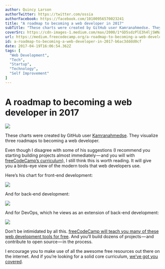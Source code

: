 ```yaml
---
author: Quincy Larson
authorTwitter: https://twitter.com/ossia
authorFacebook: https://facebook.com/10100956570023241
title: "A roadmap to becoming a web developer in 2017"
subTitle: "These charts were created by GitHub user Kamranahmedse. They visualize three roadmaps to becoming a web developer...."
coverSrc: https://cdn-images-1.medium.com/max/2000/1*GD5sdzPlE3h4ljSWNaPx0Q.png
url: https://medium.freecodecamp.org/a-roadmap-to-becoming-a-web-developer-in-2017-b6ac3dddd0cf
id: a-roadmap-to-becoming-a-web-developer-in-2017-b6ac3dddd0cf
date: 2017-04-19T16:06:54.362Z
tags: [
  "Web Development",
  "Tech",
  "Startup",
  "Technology",
  "Self Improvement"
]
---
```

# A roadmap to becoming a web developer in 2017







![](https://cdn-images-1.medium.com/max/2000/1*GD5sdzPlE3h4ljSWNaPx0Q.png)







These charts were created by GitHub user [Kamranahmedse](http://bit.ly/2oLBJRO). They visualize three roadmaps to becoming a web developer.

Even though I disagree with some of his suggestions (I recommend you starting building projects almost immediately — and you will with [freeCodeCamp’s curriculum](http://bit.ly/2onlMic)), I still think this is worth reading. It will give you a birds-eye view of the modern tools that web developers use.

Here’s his chart for front-end development:







![](https://cdn-images-1.medium.com/max/2000/1*s6DocnGRV5y0QdZ_JHN6Xg.png)







And for back-end development:







![](https://cdn-images-1.medium.com/max/2000/1*wS8k6IlIgSb-7-lPhaNyrQ.png)







And for DevOps, which he views as an extension of back-end development:







![](https://cdn-images-1.medium.com/max/2000/1*Qc0PqmXenUZmRvnkMh9AoQ.png)







Don’t be intimidated by all this. [freeCodeCamp will teach you many of these web development tools for free](https://www.freecodecamp.com). And you’ll build dozens of projects — and contribute to open source — in the process.

I encourage you to make use of all the awesome free resources out there on the internet. And if you’re looking for a solid core curriculum, [we’ve got you covered](https://www.freecodecamp.com).









